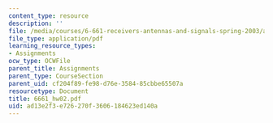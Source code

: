 ```yaml
---
content_type: resource
description: ''
file: /media/courses/6-661-receivers-antennas-and-signals-spring-2003/ad13e2f3e726270f3606184623ed140a_6661_hw02.pdf
file_type: application/pdf
learning_resource_types:
- Assignments
ocw_type: OCWFile
parent_title: Assignments
parent_type: CourseSection
parent_uid: cf204f89-fe98-d76e-3584-85cbbe65507a
resourcetype: Document
title: 6661_hw02.pdf
uid: ad13e2f3-e726-270f-3606-184623ed140a
---
```

